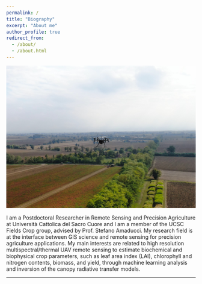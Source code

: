 ```yaml
---
permalink: /
title: "Biography"
excerpt: "About me"
author_profile: true
redirect_from: 
  - /about/
  - /about.html
---
```


![](drone.jpg)

I am a Postdoctoral Researcher in Remote Sensing and Precision Agriculture at Università Cattolica del Sacro Cuore and I am a member of the UCSC Fields Crop group, advised by Prof. Stefano Amaducci.
My research field is at the interface between GIS science and remote sensing for precision agriculture applications. My main interests are related to high resolution multispectral/thermal UAV remote sensing to estimate biochemical and biophysical crop parameters, such as leaf area index (LAI), chlorophyll and nitrogen contents, biomass, and yield, through machine learning analysis and inversion of the canopy radiative transfer models.

------
